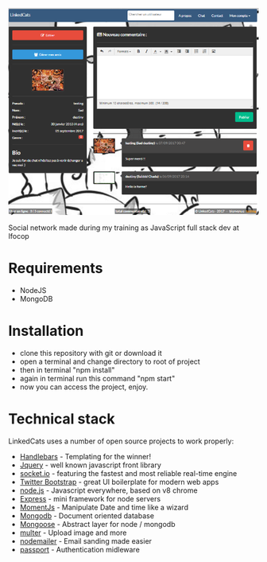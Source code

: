 ![screenshot](https://github.com/SaydChada/social_network/blob/master/LinkedCats.png)

Social network made during my training as JavaScript full stack dev at Ifocop

# Requirements

- NodeJS
- MongoDB

# Installation

- clone this repository with git or download it
- open a terminal and change directory to root of project
- then in terminal "npm install"
- again in terminal run this command "npm start"
- now you can access the project, enjoy.

# Technical stack

LinkedCats uses a number of open source projects to work properly:

* [Handlebars](http://handlebarsjs.com) - Templating for the winner!
* [Jquery](https://jquery.com) - well known javascript front library
* [socket.io](https://socket.io) - featuring the fastest and most reliable real-time engine
* [Twitter Bootstrap](http://getbootstrap.com) - great UI boilerplate for modern web apps
* [node.js](https://nodejs.org) - Javascript everywhere, based on v8 chrome
* [Express](http://expressjs.com) - mini framework for node servers
* [MomentJs](https://momentjs.com) - Manipulate Date and time like a wizard
* [Mongodb](https://www.mongodb.com) - Document oriented database
* [Mongoose](http://mongoosejs.com) - Abstract layer for node / mongodb 
* [multer](https://github.com/expressjs/multer) - Upload image and more
* [nodemailer](https://nodemailer.com) - Email sanding made easier
* [passport](http://passportjs.org/) - Authentication midleware
